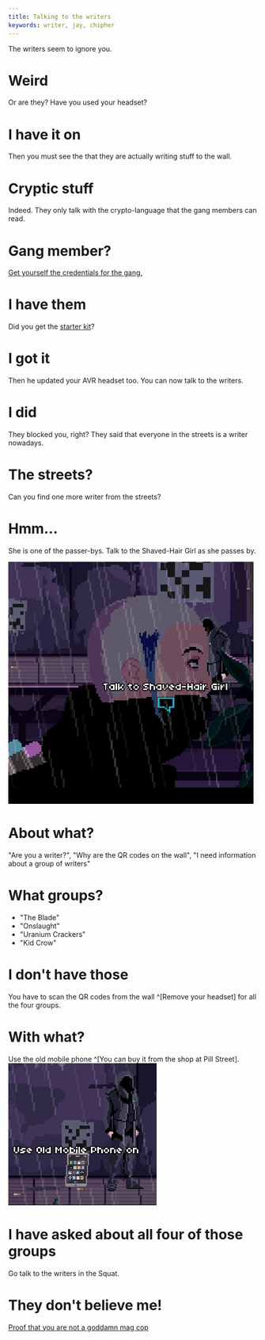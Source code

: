 ```yaml
---
title: Talking to the writers
keywords: writer, jay, chipher
---
```


The writers seem to ignore you.

# Weird
Or are they? Have you used your headset?

# I have it on
Then you must see the that they are actually writing stuff to the wall.

# Cryptic stuff
Indeed. They only talk with the crypto-language that the gang members can read.

# Gang member?
[Get yourself the credentials for the gang,](020-join.md)

# I have them
Did you get the [starter kit](090-starter-kit.md)?

# I got it
Then he updated your AVR headset too. You can now talk to the writers.

# I did
They blocked you, right? They said that everyone in the streets is a writer nowadays.

# The streets?
Can you find one more writer from the streets?

# Hmm...
She is one of the passer-bys. Talk to the Shaved-Hair Girl as she passes by.

![Shaved Hair Girl](shaved_girl.png)

# About what?
"Are you a writer?", "Why are the QR codes on the wall", "I need information about a group of writers"

# What groups?
 - "The Blade"
 - "Onslaught"
 - "Uranium Crackers"
 - "Kid Crow"

# I don't have those
You have to scan the QR codes from the wall ^[Remove your headset] for all the four groups.

# With what?
Use the old mobile phone ^[You can buy it from the shop at Pill Street].
![Blade QR code](blade_qr.png)

# I have asked about all four of those groups
Go talk to the writers in the Squat.

# They don't believe me!
[Proof that you are not a goddamn mag cop](100-proof.md)

